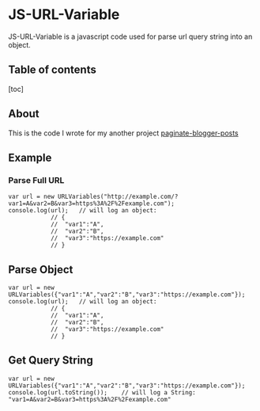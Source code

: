 # JS-URL-Variable

JS-URL-Variable is a javascript code used for parse url query string into an object.

## Table of contents

[toc]

##  About

This is the code I wrote for my another project [paginate-blogger-posts](https://sourceforge.net/p/paginate-blogger-posts/)

## Example

### Parse Full URL
	
	var url = new URLVariables("http://example.com/?var1=A&var2=B&var3=https%3A%2F%2Fexample.com");
	console.log(url);	// will log an object: 
				// {
				//	"var1":"A",
				//	"var2":"B",
				//	"var3":"https://example.com"
				// }

## Parse Object

	var url = new URLVariables({"var1":"A","var2":"B","var3":"https://example.com"});
	console.log(url);	// will log an object: 
				// {
				//	"var1":"A",
				//	"var2":"B",
				//	"var3":"https://example.com"
				// }

## Get Query String

	var url = new URLVariables({"var1":"A","var2":"B","var3":"https://example.com"});
	console.log(url.toString());	// will log a String: "var1=A&var2=B&var3=https%3A%2F%2Fexample.com"

	